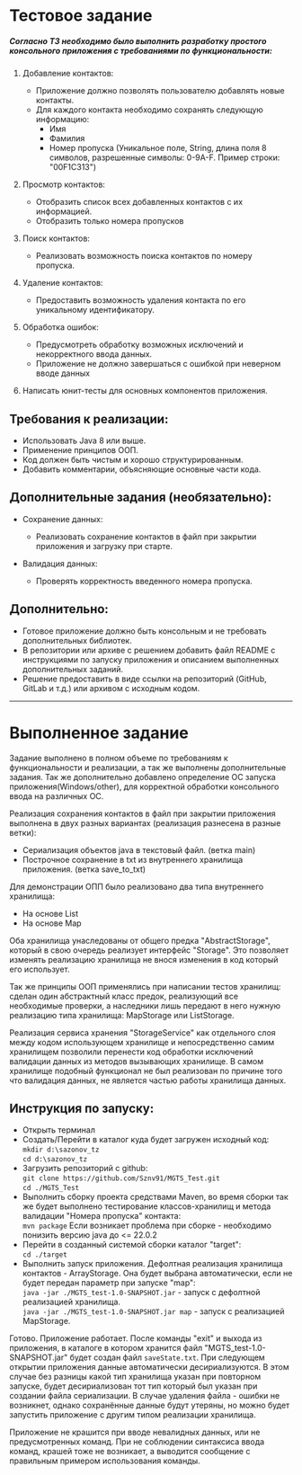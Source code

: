 # Тестовое задание

##### Согласно ТЗ необходимо было выполнить разработку простого консольного приложения с требованиями по функциональности: 
1. Добавление контактов:
   - Приложение должно позволять пользователю добавлять новые контакты.
   - Для каждого контакта необходимо сохранять следующую информацию:
     - Имя
     - Фамилия
     - Номер пропуска (Уникальное поле, String, длина поля 8 символов, разрешенные символы: 0-9A-F. Пример строки: "00F1C313")

2. Просмотр контактов:
   - Отобразить список всех добавленных контактов с их информацией.
   - Отобразить только номера пропусков

3. Поиск контактов:
   - Реализовать возможность поиска контактов по номеру пропуска.

4. Удаление контактов:
    - Предоставить возможность удаления контакта по его уникальному идентификатору.

5. Обработка ошибок:
    - Предусмотреть обработку возможных исключений и некорректного ввода данных.
    - Приложение не должно завершаться с ошибкой при неверном вводе данных

6. Написать юнит-тесты для основных компонентов приложения.

## Требования к реализации:

- Использовать Java 8 или выше.
- Применение принципов ООП.
- Код должен быть чистым и хорошо структурированным.
- Добавить комментарии, объясняющие основные части кода.

## Дополнительные задания (необязательно):

- Сохранение данных:
    - Реализовать сохранение контактов в файл при закрытии приложения и загрузку при старте.

- Валидация данных:
    - Проверять корректность введенного номера пропуска.

## Дополнительно:
- Готовое приложение должно быть консольным и не требовать дополнительных библиотек.
- В репозитории или архиве с решением добавить файл README с инструкциями по запуску приложения и описанием выполненных дополнительных заданий.
- Решение предоставить в виде ссылки на репозиторий (GitHub, GitLab и т.д.) или архивом с исходным кодом.

---
# Выполненное задание
Задание выполнено в полном объеме по требованиям к функциональности и реализации, а так же выполнены дополнительные задания. 
Так же дополнительно добавлено определение ОС запуска приложения(Windows/other), для корректной обработки консольного 
ввода на различных ОС.

Реализация сохранения контактов в файл при закрытии приложения выполнена в двух разных вариантах (реализация разнесена в разные ветки):
- Сериализация объектов java в текстовый файл. (ветка main)
- Построчное сохранение в txt из внутреннего хранилища приложения. (ветка save_to_txt)

Для демонстрации ОПП было реализовано два типа внутреннего хранилища:
- На основе List
- На основе Map

Оба хранилища унаследованы от общего предка "AbstractStorage", который в свою очередь реализует интерфейс "Storage". 
Это позволяет изменять реализацию хранилища не внося изменения в код который его использует.

Так же принципы ООП применялись при написании тестов хранилищ: сделан один абстрактный класс предок, реализующий все необходимые проверки,
а наследники лишь передают в него нужную реализацию типа хранилища: MapStorage или ListStorage.

Реализация сервиса хранения "StorageService" как отдельного слоя между кодом использующем хранилище и непосредственно 
самим хранилищем позволили перенести код обработки исключений валидации данных из методов вызывающих хранилище. 
В самом хранилище подобный функционал не был реализован по причине того что валидация данных, не является частью работы 
хранилища данных.

## Инструкция по запуску:
- Открыть терминал
- Cоздать/Перейти в каталог куда будет загружен исходный код:<br>
  `mkdir d:\sazonov_tz`<br>
  `cd d:\sazonov_tz`
- Загрузить репозиторий с github:<br>
  `git clone https://github.com/Sznv91/MGTS_Test.git` <br>
  `cd ./MGTS_Test`
- Выполнить сборку проекта средствами Maven, во время сборки так же будет выполнено тестирование классов-хранилищ и метода валидации "Номера пропуска" контакта:
  <br>
  `mvn package` Если возникает проблема при сборке - необходимо понизить версию java до <= 22.0.2
- Перейти в созданный системой сборки каталог "target":<br>
`cd ./target`
- Выполнить запуск приложения. Дефолтная реализация хранилища контактов - ArrayStorage. Она будет выбрана автоматически,
если не будет передан параметр при запуске "map":<br>
`java -jar ./MGTS_test-1.0-SNAPSHOT.jar` - запуск с дефолтной реализацией хранилища.<br>
`java -jar ./MGTS_test-1.0-SNAPSHOT.jar map` - запуск с реализацией MapStorage.

Готово. Приложение работает. После команды "exit" и выхода из приложения, в каталоге в котором хранится файл "MGTS_test-1.0-SNAPSHOT.jar"
будет создан файл `saveState.txt`. При следующем открытии приложения данные автоматически десириализуются. В этом случае
без разницы какой тип хранилища указан при повторном запуске, будет десириализован тот тип который был указан при создании файла сериализации.
В случае удаления файла - ошибки не возникнет, однако сохранённые данные будут утеряны, но можно будет запустить приложение с
другим типом реализации хранилища.

Приложение не крашится при вводе невалидных данных, или не предусмотренных команд. При не соблюдении синтаксиса ввода команд,
крашей тоже не возникает, а выводится сообщение с правильным примером использования команды.